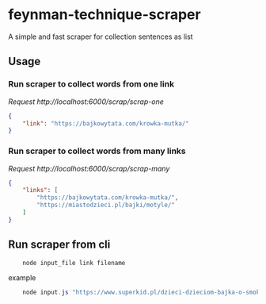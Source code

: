 # feynman-technique-scraper
A simple and fast scraper for collection sentences as list

## Usage

### Run scraper to collect words from one link


*Request http://localhost:6000/scrap/scrap-one*
``` json
{
    "link": "https://bajkowytata.com/krowka-mutka/"
}
```

### Run scraper to collect words from many links

*Request http://localhost:6000/scrap/scrap-many*
``` json
{
    "links": [
        "https://bajkowytata.com/krowka-mutka/",
        "https://miastodzieci.pl/bajki/motyle/"
    ]
}
```

## Run scraper from cli

``` powershell
    node input_file link filename
```

example
``` powershell
    node input.js "https://www.superkid.pl/dzieci-dzieciom-bajka-o-smoku-i-krolewnie" ./test.txt
```


